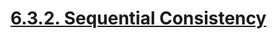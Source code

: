 # [6.3.2. Sequential Consistency](https://www.e-reading.club/chapter.php/143358/218/Tanenbaum_-_Distributed_operating_systems.html)


